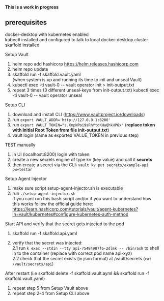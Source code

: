 **This is a work in progress**

## prerequisites
docker-desktop with kubernetes enabled  
kubectl installed and configured to talk to local docker-desktop cluster  
skaffold installed  

Setup Vault  
1. helm repo add hashicorp https://helm.releases.hashicorp.com  
2. helm repo update  
3. skaffold run -f skaffold.vault.yaml  
(when system is up and running its time to init and unseal Vault)  
4. kubectl exec -ti vault-0 -- vault operator init > init-output.txt  
5. repeat 3 times (3 different unseal-keys from init-output.txt) kubectl exec -ti vault-0 -- vault operator unseal 


Setup CLI
1. download and install CLI (https://www.vaultproject.io/downloads)
2. run ```export VAULT_ADDR='http://127.0.0.1:8200'```
3. run ```export VAULT_TOKEN="s.XmpNPoi9sRhYtdKHaQhkHP6x"``` (**replace token with Initial Root Token from file init-output.txt**)
4. vault login <token> (same as exported VALUE_TOKEN in previous step)

TEST manually
1. in UI (localhost:8200) login with token 
2. create a new secrets engine of type kv (key value) and call it **secrets**
3. then create a secret via the CLI: ```vault kv put secrets/example-api pw=testar```


Setup Agent Injector 
1. make sure script setup-agent-injector.sh is executable  
2. run ```./setup-agent-injector.sh```   
If you cant run this bash script and/or if you want to understand how this works follow the official guide here: https://learn.hashicorp.com/tutorials/vault/agent-kubernetes?in=vault/kubernetes#configure-kubernetes-auth-method


Start API and verify that the secret gets injected to the pod

1. skaffold run -f skaffold.api.yaml

2. verify that the secret was injected:  
2.1 run ```k exec --stdin --tty api-75484987f6-2dlmk -- /bin/ash``` to shell in to the container (replace with correct pod name api-xyz)   
2.2 check that the secret exists (in json format) at /vault/secrets (```cat /vault/secrets/api```)



After restart (i.e skaffold delete -f skaffold.vault.ayml && skaffold run -f skaffold.vault.yaml)  
1. repeat step 5 from Setup Vault above
2. repeat step 2-4 from Setup CLI above
